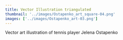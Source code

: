 ```yaml
---
title: Vector Illustration triangulated
thumbnail: '../images/Ostapenko_art_square-04.png'
images: ['../images/Ostapenko_art-03.png']
---
```


Vector art illustration of
tennis player Jelena Ostapenko
